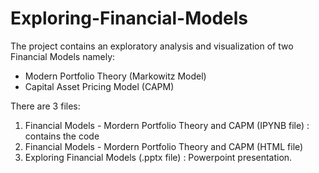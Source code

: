 # Exploring-Financial-Models
The project contains an exploratory analysis and visualization of two Financial Models namely:
* Modern Portfolio Theory (Markowitz Model)
* Capital Asset Pricing Model (CAPM)

There are 3 files:
1) Financial Models - Mordern Portfolio Theory and CAPM (IPYNB file) : contains the code
2) Financial Models - Mordern Portfolio Theory and CAPM (HTML file)
3) Exploring Financial Models (.pptx file) : Powerpoint presentation. 


 
